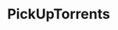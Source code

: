 ---
title: PickUpTorrents
crosslinks:
- Gigalinks
- ShareisLove
- BestLifeHack
- pickup
- DownloadTorrentPlace
- megalinks
- seduction
- FreeDownload2017
- trackers
- MixedRacePeople
- DataHoarder
- acting
- TrainYourVertical
- funny
- LiveTvLinks
- BusinessTorrents
- AlwaysLearningOnline
- GDriveLinks
- DeadBedrooms
- modhelp
---